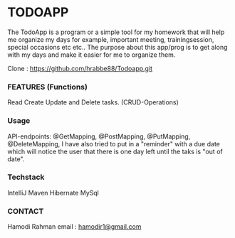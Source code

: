 # TODOAPP
The TodoApp is a program or a simple tool for my homework that will help me organize my days for example, important meeting, trainingsession,
special occasions etc etc..
The purpose about this app/prog is to get along with my days and make it easier for me to organize them.

Clone : https://github.com/hrabbe88/Todoapp.git

### FEATURES (Functions)
Read
Create
Update
and Delete tasks.
(CRUD-Operations)


### Usage
API-endpoints:
@GetMapping,
@PostMapping,
@PutMapping,
@DeleteMapping,
I have also tried to put in a "reminder" with a due date which will notice the user
that there is one day left until the taks is "out of date".

### Techstack
IntelliJ
Maven
Hibernate
MySql

### CONTACT
Hamodi Rahman
email : hamodir1@gmail.com

